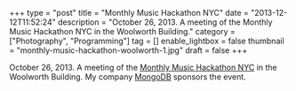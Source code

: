 +++
type = "post"
title = "Monthly Music Hackathon NYC"
date = "2013-12-12T11:52:24"
description = "October 26, 2013. A meeting of the Monthly Music Hackathon NYC in the Woolworth Building."
category = ["Photography", "Programming"]
tag = []
enable_lightbox = false
thumbnail = "monthly-music-hackathon-woolworth-1.jpg"
draft = false
+++

<p>October 26, 2013. A meeting of the <a href="http://monthlymusichackathon.org/">Monthly Music Hackathon NYC</a> in the Woolworth Building. My company <a href="http://www.mongodb.com/">MongoDB</a> sponsors the event.</p>
